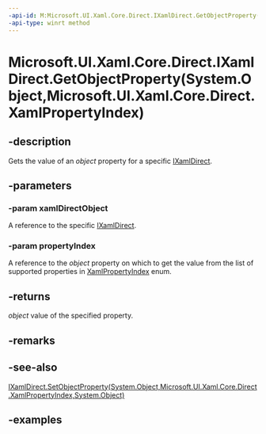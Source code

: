 ```yaml
---
-api-id: M:Microsoft.UI.Xaml.Core.Direct.IXamlDirect.GetObjectProperty(System.Object,Microsoft.UI.Xaml.Core.Direct.XamlPropertyIndex)
-api-type: winrt method
---
```


# Microsoft.UI.Xaml.Core.Direct.IXamlDirect.GetObjectProperty(System.Object,Microsoft.UI.Xaml.Core.Direct.XamlPropertyIndex)

<!--
public object GetObjectProperty (object xamlDirectObject, Microsoft.UI.Xaml.Core.Direct.XamlPropertyIndex propertyIndex);
-->

## -description

Gets the value of an _object_ property for a specific [IXamlDirect](ixamldirect.md).

## -parameters

### -param xamlDirectObject

A reference to the specific [IXamlDirect](ixamldirect.md).

### -param propertyIndex

A reference to the _object_ property on which to get the value from the list of supported properties in [XamlPropertyIndex](xamlpropertyindex.md) enum.

## -returns

_object_ value of the specified property.

## -remarks

## -see-also

[IXamlDirect.SetObjectProperty(System.Object,Microsoft.UI.Xaml.Core.Direct.XamlPropertyIndex,System.Object)](ixamldirect_setobjectproperty_2052153988.md)

## -examples

